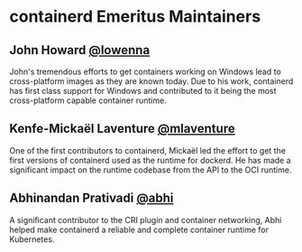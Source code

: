 # containerd Emeritus Maintainers

## John Howard [@lowenna](https://github.com/lowenna)

John's tremendous efforts to get containers working on Windows lead to cross-platform images
as they are known today. Due to his work, containerd has first class support for Windows and
contributed to it being the most cross-platform capable container runtime.

## Kenfe-Mickaël Laventure [@mlaventure](https://github.com/mlaventure)

One of the first contributors to containerd, Mickaël led the effort to get the first
versions of containerd used as the runtime for dockerd. He has made a significant impact on the
runtime codebase from the API to the OCI runtime.

## Abhinandan Prativadi [@abhi](https://github.com/abhi)

A significant contributor to the CRI plugin and container networking, Abhi helped make
containerd a reliable and complete container runtime for Kubernetes.
